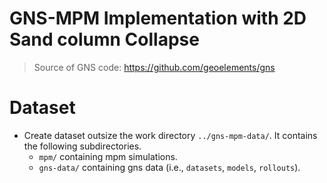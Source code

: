 # GNS-MPM Implementation with 2D Sand column Collapse
> Source of GNS code: https://github.com/geoelements/gns
# Dataset
* Create dataset outsize the work directory `../gns-mpm-data/`. It contains the following subdirectories.
  * `mpm/` containing mpm simulations.
  * `gns-data/` containing gns data (i.e., `datasets`, `models`, `rollouts`).